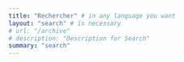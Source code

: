 ```yaml
---
title: "Rechercher" # in any language you want
layout: "search" # is necessary
# url: "/archive"
# description: "Description for Search"
summary: "search"
---
```



